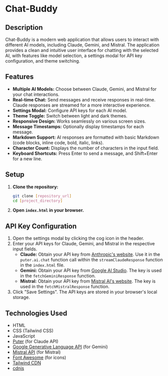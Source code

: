 # Chat-Buddy

## Description

Chat-Buddy is a modern web application that allows users to interact with different AI models, including Claude, Gemini, and Mistral. The application provides a clean and intuitive user interface for chatting with the selected AI, with features like model selection, a settings modal for API key configuration, and theme switching.

## Features

- **Multiple AI Models:** Choose between Claude, Gemini, and Mistral for your chat interactions.
- **Real-time Chat:** Send messages and receive responses in real-time. Claude responses are streamed for a more interactive experience.
- **Settings Modal:** Configure API keys for each AI model.
- **Theme Toggle:** Switch between light and dark themes.
- **Responsive Design:** Works seamlessly on various screen sizes.
- **Message Timestamps:** Optionally display timestamps for each message.
- **Markdown Support:** AI responses are formatted with basic Markdown (code blocks, inline code, bold, italic, links).
- **Character Count:** Displays the number of characters in the input field.
- **Keyboard Shortcuts:** Press Enter to send a message, and Shift+Enter for a new line.

## Setup

1.  **Clone the repository:**

    ```bash
    git clone [repository_url]
    cd [project_directory]
    ```
2.  **Open `index.html` in your browser.**

## API Key Configuration

1.  Open the settings modal by clicking the cog icon in the header.
2.  Enter your API keys for Claude, Gemini, and Mistral in the respective input fields.
    -   **Claude:** Obtain your API key from [Anthropic's website](https://www.anthropic.com/). Use it in the `puter.ai.chat` function call within the `streamClaudeResponse` function in the `index.html` file.
    -   **Gemini:** Obtain your API key from [Google AI Studio](https://ai.google.dev/). The key is used in the `fetchGeminiResponse` function.
    -   **Mistral:** Obtain your API key from [Mistral AI's website](https://mistral.ai/). The key is used in the `fetchMistralResponse` function.
3.  Click "Save Settings". The API keys are stored in your browser's local storage.

## Technologies Used

- HTML
- CSS (Tailwind CSS)
- JavaScript
- [Puter](https://puter.com/) (for Claude API)
- [Google Generative Language API](https://ai.google.dev/) (for Gemini)
- [Mistral API](https://mistral.ai/) (for Mistral)
- [Font Awesome](https://fontawesome.com/) (for icons)
- [Tailwind CDN](https://cdn.tailwindcss.com)
- [cdnjs](https://cdnjs.com/libraries/font-awesome)
